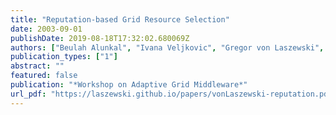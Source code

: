 ```yaml
---
title: "Reputation-based Grid Resource Selection"
date: 2003-09-01
publishDate: 2019-08-18T17:32:02.680069Z
authors: ["Beulah Alunkal", "Ivana Veljkovic", "Gregor von Laszewski", "Kaizar Amin"]
publication_types: ["1"]
abstract: ""
featured: false
publication: "*Workshop on Adaptive Grid Middleware*"
url_pdf: "https://laszewski.github.io/papers/vonLaszewski-reputation.pdf"
---
```


